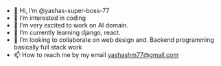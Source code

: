 - 👋 Hi, I’m @yashas-super-boss-77
- 👀 I’m interested in coding
- 🤖 I'm very excited to work on AI domain.
- 🌱 I’m currently learning django, react.
- 💞️ I’m looking to collaborate on web design and. Backend programming basically full stack work
- 📫 How to reach me by my email yashashm77@gmail.com

<!---
yashas-super-boss-77/yashas-super-boss-77 is a ✨ special ✨ repository because its `README.md` (this file) appears on your GitHub profile.
You can click the Preview link to take a look at your changes.
--->
